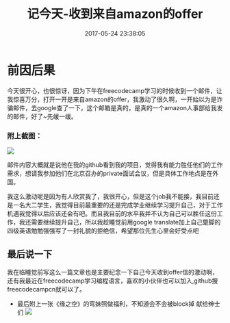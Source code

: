 ﻿---
title: 记今天-收到来自amazon的offer
date: 2017-05-24 23:38:05
tags: [offer,note]
categories: note
---

# 前因后果
  今天很开心，也很惊讶，因为下午在freecodecamp学习的时候收到一个邮件，让我惊喜万分，打开一开是来自amazon的offer，我激动了很久啊，一开始以为是诈骗邮件，去google查了一下，这个邮箱是真的，是真的一个amazon人事部给我发的邮件，好了~先缓一缓。
### 附上截图：
  ![](http://op4e089f0.bkt.clouddn.com/QQ%E6%88%AA%E5%9B%BE20170524234404.jpg)
  
  
邮件内容大概就是说他在我的github看到我的项目，觉得我有能力胜任他们的工作需求，想请我参加他们在北京召办的private面试会议，但是具体工作地点是在外国。<br>

我这么激动呢是因为有人欣赏我了，我很开心，但是这个job我不能接，我目前还是一名大二学生，我觉得目前最重要的还是完成学业继续学习提升自己，对于工作机遇我觉得以后应该还会有吧。而且我目前的水平我并不认为自己可以胜任这份工作，我还需要继续提升自己，所以我趁睡觉前用google translate加上自己蹩脚的四级英语勉勉强强写了一封礼貌的拒绝信，希望那位先生心里会好受点吧

## 最后说一下
我在临睡觉前写这么一篇文章也是主要纪念一下自己今天收到offer信的激动啊，还有我最近在freecodecamp学习编程语言，喜欢的小伙伴也可以加入,github搜freecodecampcn就可以了。

- 最后附上一张《缘之空》的穹妹照做福利，不知道会不会被block掉
献给绅士们
![](http://op4e089f0.bkt.clouddn.com/1%20%282%29.jpg)